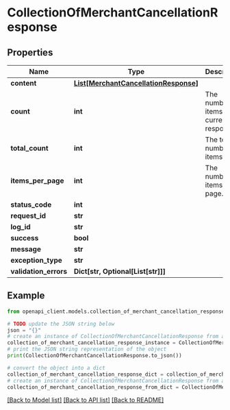 # CollectionOfMerchantCancellationResponse


## Properties

Name | Type | Description | Notes
------------ | ------------- | ------------- | -------------
**content** | [**List[MerchantCancellationResponse]**](MerchantCancellationResponse.md) |  | [optional] 
**count** | **int** | The number of items in the current response. | [optional] 
**total_count** | **int** | The total number of items. | [optional] 
**items_per_page** | **int** | The number of items per page. | [optional] 
**status_code** | **int** |  | [optional] 
**request_id** | **str** |  | [optional] 
**log_id** | **str** |  | [optional] 
**success** | **bool** |  | [optional] 
**message** | **str** |  | [optional] 
**exception_type** | **str** |  | [optional] 
**validation_errors** | **Dict[str, Optional[List[str]]]** |  | [optional] 

## Example

```python
from openapi_client.models.collection_of_merchant_cancellation_response import CollectionOfMerchantCancellationResponse

# TODO update the JSON string below
json = "{}"
# create an instance of CollectionOfMerchantCancellationResponse from a JSON string
collection_of_merchant_cancellation_response_instance = CollectionOfMerchantCancellationResponse.from_json(json)
# print the JSON string representation of the object
print(CollectionOfMerchantCancellationResponse.to_json())

# convert the object into a dict
collection_of_merchant_cancellation_response_dict = collection_of_merchant_cancellation_response_instance.to_dict()
# create an instance of CollectionOfMerchantCancellationResponse from a dict
collection_of_merchant_cancellation_response_from_dict = CollectionOfMerchantCancellationResponse.from_dict(collection_of_merchant_cancellation_response_dict)
```
[[Back to Model list]](../README.md#documentation-for-models) [[Back to API list]](../README.md#documentation-for-api-endpoints) [[Back to README]](../README.md)


